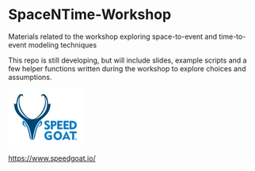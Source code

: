 # SpaceNTime-Workshop

Materials related to the workshop exploring space-to-event and time-to-event modeling techniques

This repo is still developing, but will include slides, example scripts and a few helper functions written during the workshop to explore choices and assumptions.

![SPDGT](/logo_small.png)

https://www.speedgoat.io/
